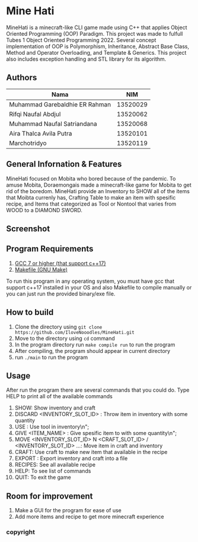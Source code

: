 # Mine Hati

MineHati is a minecraft-like CLI game made using C++ that applies Object Oriented Programming (OOP) Paradigm. This project was made to fulfull Tubes 1 Object Oriented Programming 2022. Several concept implementation of OOP is Polymorphism, Inheritance, Abstract Base Class, Method and Operator Overloading, and Template & Generics. This project also includes exception handling and STL library for its algorithm. 

## Authors

| Nama                           | NIM      |
| ------------------------------ | -------- |
| Muhammad Garebaldhie ER Rahman | 13520029 |
| Rifqi Naufal Abdjul            | 13520062 |
| Muhammad Naufal Satriandana    | 13520068 |
| Aira Thalca Avila Putra        | 13520101 |
| Marchotridyo                   | 13520119 |

## General Infornation & Features
MineHati focused on Mobita who bored because of the pandemic. To amuse Mobita, Doraemongais made a minecraft-like game for Mobita to get rid of the boredom. MineHati provide an Inventory to SHOW all of the items that Moibta currenly has, Crafting Table to make an item with spesific recipe, and Items that categorized as Tool or Nontool that varies from WOOD to a DIAMOND SWORD.

## Screenshot

## Program Requirements
1. [GCC 7 or higher (that support c++17)](https://gcc.gnu.org/install/binaries.html)
2. [Makefile (GNU Make)](https://www.gnu.org/software/make/)

To run this program in any operating system, you must have gcc that support c++17 installed in your OS and also Makefile to compile manually or you can just run the provided binary/exe file.

## How to build
1. Clone the directory using `git clone https://github.com/IloveNooodles/MineHati.git`
1. Move to the directory using `cd` command
1. In the program directory run `make compile run` to run the program
1. After compiling, the program should appear in current directory
1. run `./main` to run the program

## Usage
After run the program there are several commands that you could do. Type HELP to print all of the available commands
1. SHOW: Show inventory and craft
1. DISCARD <INVENTORY_SLOT_ID> <QUANTITY>: Throw item in inventory with some quantity
1. USE <slot>: Use tool in inventory\n";
1. GIVE <ITEM_NAME> <QUANTITY>: Give spesific item to with some quantity\n";
1. MOVE <INVENTORY_SLOT_ID> N <CRAFT_SLOT_ID> / <INVENTORY_SLOT_ID> ...: Move item in craft and inventory
1. CRAFT: Use craft to make new item that available in the recipe
1. EXPORT <FILENAME>: Export inventory and craft into a file
1. RECIPES: See all available recipe
1. HELP: To see list of commands
1. QUIT: To exit the game

## Room for improvement
1. Make a GUI for the program for ease of use
1. Add more items and recipe to get more minecraft experience

### copyright

